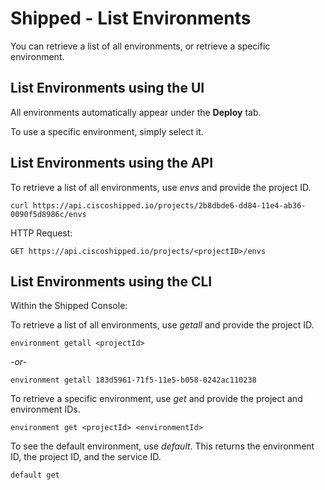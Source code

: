 # Shipped - List Environments

You can retrieve a list of all environments, or retrieve a specific environment.




## List Environments using the UI

All environments automatically appear under the **Deploy** tab.

To use a specific environment, simply select it.



## List Environments  using the API

To retrieve a list of all environments, use *envs* and provide the project ID.

	curl https://api.ciscoshipped.io/projects/2b8dbde6-dd84-11e4-ab36-0090f5d8986c/envs

HTTP Request:

	GET https://api.ciscoshipped.io/projects/<projectID>/envs



## List Environments  using the CLI

Within the Shipped Console:

To retrieve a list of all environments, use *getall* and provide the project ID.

	environment getall <projectId> 

*-or-*

	environment getall 183d5961-71f5-11e5-b058-0242ac110238 

To retrieve a specific environment, use *get* and provide the project and environment IDs.

	environment get <projectId> <environmentId>

To see the default environment, use *default*. This returns the environment ID, the project ID, and the service ID.

	default get




